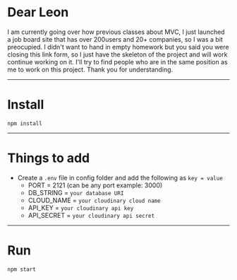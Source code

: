 # Dear Leon

I am currently going over how previous classes about MVC, I just launched a job board site that has over 200users and 20+ companies, so I was a bit preocupied. I didn't want to hand in empty homework but you said you were closing this link form, so I just have the skeleton of the project and will work continue working on it. I'll try to find people who are in the same position as me to work on this project. Thank you for understanding. 

---


# Install

`npm install`

---

# Things to add

- Create a `.env` file in config folder and add the following as `key = value`
  - PORT = 2121 (can be any port example: 3000)
  - DB_STRING = `your database URI`
  - CLOUD_NAME = `your cloudinary cloud name`
  - API_KEY = `your cloudinary api key`
  - API_SECRET = `your cloudinary api secret`

---

# Run

`npm start`
